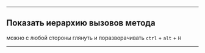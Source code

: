 
---
## Показать иерархию вызовов метода
можно с любой стороны глянуть и поразворачивать
`ctrl` + `alt` + `H` 

---

##